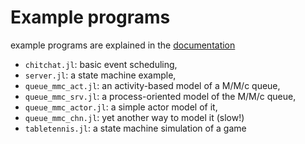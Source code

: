 # Example programs

example programs are explained in the [documentation](https://pbayer.github.io/DiscreteEventsCompanion.jl/dev/)

- `chitchat.jl`: basic event scheduling,
- `server.jl`: a state machine example,
- `queue_mmc_act.jl`: an activity-based model of a M/M/c queue,
- `queue_mmc_srv.jl`: a process-oriented model of the M/M/c queue,
- `queue_mmc_actor.jl`: a simple actor model of it,
- `queue_mmc_chn.jl`: yet another way to model it (slow!)
- `tabletennis.jl`: a state machine simulation of a game
